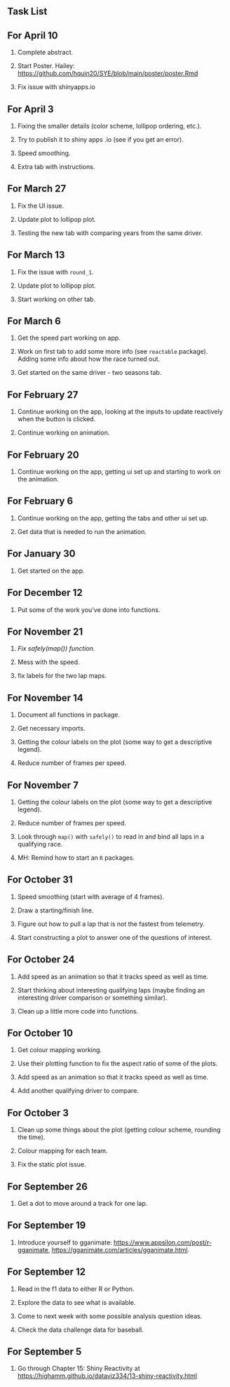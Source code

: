 ## Task List

## For April 10

1. Complete abstract.

2. Start Poster. Hailey: https://github.com/hquin20/SYE/blob/main/poster/poster.Rmd

3. Fix issue with shinyapps.io

## For April 3

1. Fixing the smaller details (color scheme, lollipop ordering, etc.).

2. Try to publish it to shiny apps .io (see if you get an error).

3. Speed smoothing.

4. Extra tab with instructions.

## For March 27

1. Fix the UI issue.

2. Update plot to lollipop plot.

3. Testing the new tab with comparing years from the same driver.

## For March 13

1. Fix the issue with `round_1`.

2. Update plot to lollipop plot.

3. Start working on other tab.

## For March 6

1. Get the speed part working on app.

2. Work on first tab to add some more info (see `reactable` package). Adding some info about how the race turned out.

3. Get started on the same driver - two seasons tab.


## For February 27

1. Continue working on the app, looking at the inputs to update reactively when the button is clicked.

2. Continue working on animation.


## For February 20

1. Continue working on the app, getting ui set up and starting to work on the animation.

## For February 6

1. Continue working on the app, getting the tabs and other ui set up.

2. Get data that is needed to run the animation.

## For January 30

1. Get started on the app.

## For December 12

1. Put some of the work you've done into functions.

## For November 21

1. *Fix safely(map()) function*.

2. Mess with the speed.

3. fix labels for the two lap maps.

## For November 14

1. Document all functions in package.

2. Get necessary imports.

3. Getting the colour labels on the plot (some way to get a descriptive legend).

4. Reduce number of frames per speed.

## For November 7

1. Getting the colour labels on the plot (some way to get a descriptive legend).

2. Reduce number of frames per speed.

3. Look through `map()` with `safely()` to read in and bind all laps in a qualifying race.

4. MH: Remind how to start an `R` packages.

## For October 31

1. Speed smoothing (start with average of 4 frames).

2. Draw a starting/finish line.

3. Figure out how to pull a lap that is not the fastest from telemetry.

4. Start constructing a plot to answer one of the questions of interest.

## For October 24

1. Add speed as an animation so that it tracks speed as well as time.

2. Start thinking about interesting qualifying laps (maybe finding an interesting driver comparison or something similar).

3. Clean up a little more code into functions.

## For October 10

1. Get colour mapping working.

2. Use their plotting function to fix the aspect ratio of some of the plots.

3. Add speed as an animation so that it tracks speed as well as time.

4. Add another qualifying driver to compare.


## For October 3

1. Clean up some things about the plot (getting colour scheme, rounding the time).

2. Colour mapping for each team.

3. Fix the static plot issue.

## For September 26

1. Get a dot to move around a track for one lap.

## For September 19

1. Introduce yourself to gganimate: <https://www.appsilon.com/post/r-gganimate>, <https://gganimate.com/articles/gganimate.html>.

## For September 12

1. Read in the f1 data to either R or Python.

2. Explore the data to see what is available.

3. Come to next week with some possible analysis question ideas.

4. Check the data challenge data for baseball.

## For September 5

1. Go through Chapter 15: Shiny Reactivity at <https://highamm.github.io/dataviz334/13-shiny-reactivity.html>


